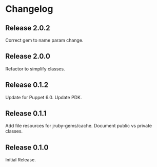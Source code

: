 # Changelog

## Release 2.0.2

Correct gem to name param change.

## Release 2.0.0

Refactor to simplify classes.

## Release 0.1.2

Update for Puppet 6.0.
Update PDK.

## Release 0.1.1

Add file resources for jruby-gems/cache.
Document public vs private classes.

## Release 0.1.0

Initial Release.
